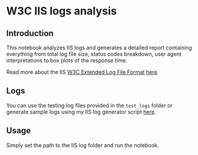 # W3C IIS logs analysis
## Introduction
This notebook analyzes IIS logs and generates a detailed report containing everything from total log file size, status codes breakdown, user agent interpretations to box plots of the response time.

Read more about the IIS [W3C Extended Log File Format](https://www.w3.org/TR/WD-logfile.html) [here](https://learn.microsoft.com/en-us/previous-versions/iis/6.0-sdk/ms525807(v=vs.90)).

## Logs 
You can use the testing log files provided in the `test_logs` folder or generate sample logs using my IIS log generator script [here](https://github.com/samuelskottenborg/W3C-IIS-logfile-generator).

## Usage
Simply set the path to the IIS log folder and run the notebook.